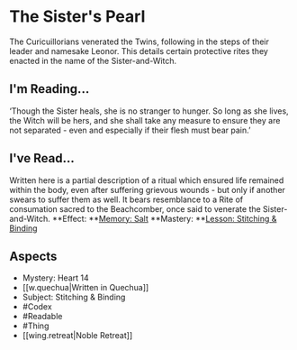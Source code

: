 # The Sister's Pearl
The Curicuillorians venerated the Twins, following in the steps of their leader and namesake Leonor. This details certain protective rites they enacted in the name of the Sister-and-Witch.
## I'm Reading...
‘Though the Sister heals, she is no stranger to hunger. So long as she lives, the Witch will be hers, and she shall take any measure to ensure they are not separated - even and especially if their flesh must bear pain.’
## I've Read...
Written here is a partial description of a ritual which ensured life remained within the body, even after suffering grievous wounds - but only if another swears to suffer them as well. It bears resemblance to a Rite of consumation sacred to the Beachcomber, once said to venerate the Sister-and-Witch.
**Effect: **[Memory: Salt](https://uadaf.theevilroot.xyz/rowenarium/element/mem.salt)
**Mastery: **[Lesson: Stitching & Binding](https://uadaf.theevilroot.xyz/rowenarium/element/x.stitching.binding)
## Aspects
- Mystery: Heart 14
- [[w.quechua|Written in Quechua]]
- Subject: Stitching & Binding
- #Codex
- #Readable
- #Thing
- [[wing.retreat|Noble Retreat]]